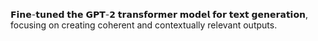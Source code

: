  𝗙𝗶𝗻𝗲-𝘁𝘂𝗻𝗲𝗱 𝘁𝗵𝗲 𝗚𝗣𝗧-𝟮 𝘁𝗿𝗮𝗻𝘀𝗳𝗼𝗿𝗺𝗲𝗿 𝗺𝗼𝗱𝗲𝗹 𝗳𝗼𝗿 𝘁𝗲𝘅𝘁 𝗴𝗲𝗻𝗲𝗿𝗮𝘁𝗶𝗼𝗻, focusing on creating coherent and contextually relevant outputs.

